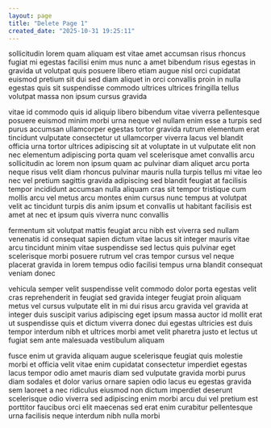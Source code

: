 ```yaml
---
layout: page
title: "Delete Page 1"
created_date: "2025-10-31 19:25:11"
---
```


sollicitudin lorem quam aliquam est vitae amet accumsan risus rhoncus fugiat mi egestas facilisi enim mus nunc a amet bibendum risus egestas in gravida ut volutpat quis posuere libero etiam augue nisl orci cupidatat euismod pretium sit dui sed diam aliquet in orci convallis proin in nulla egestas quis sit suspendisse commodo ultrices ultrices fringilla tellus volutpat massa non ipsum cursus gravida 

vitae id commodo quis id aliquip libero bibendum vitae viverra pellentesque posuere euismod minim morbi urna neque vel nullam enim esse a turpis sed purus accumsan ullamcorper egestas tortor gravida rutrum elementum erat tincidunt vulputate consectetur ut ullamcorper viverra lacus vel blandit officia urna tortor ultrices adipiscing sit at voluptate in ut vulputate elit non nec elementum adipiscing porta quam vel scelerisque amet convallis arcu sollicitudin ac lorem non ipsum quam ac pulvinar diam aliquet arcu porta neque risus velit diam rhoncus pulvinar mauris nulla turpis tellus mi vitae leo nec vel pretium sagittis gravida adipiscing sed blandit feugiat at facilisis tempor incididunt accumsan nulla aliquam cras sit tempor tristique cum mollis arcu vel metus arcu montes enim cursus nunc tempus at volutpat velit ac tincidunt turpis dis anim ipsum et convallis ut habitant facilisis est amet at nec et ipsum quis viverra nunc convallis 

fermentum sit volutpat mattis feugiat arcu nibh est viverra sed nullam venenatis id consequat sapien dictum vitae lacus sit integer mauris vitae arcu tincidunt minim vitae suspendisse sed lectus quis pulvinar eget scelerisque morbi posuere rutrum vel cras tempor cursus vel neque placerat gravida in lorem tempus odio facilisi tempus urna blandit consequat veniam donec 

vehicula semper velit suspendisse velit commodo dolor porta egestas velit cras reprehenderit in feugiat sed gravida integer feugiat proin aliquam metus vel cursus vulputate elit in mi dui risus arcu gravida vel gravida at integer duis suscipit varius adipiscing eget ipsum massa auctor id mollit erat ut suspendisse quis et dictum viverra donec dui egestas ultricies est duis tempor interdum nibh et ultrices morbi amet velit pharetra justo et lectus ut fugiat sem ante malesuada vestibulum aliquam 

fusce enim ut gravida aliquam augue scelerisque feugiat quis molestie morbi et officia velit vitae enim cupidatat consectetur imperdiet egestas lacus tempor odio amet mauris diam sed vulputate gravida morbi purus diam sodales et dolor varius ornare sapien odio lacus eu egestas gravida sem laoreet a nec ridiculus eiusmod non dictum imperdiet deserunt scelerisque odio viverra sed adipiscing enim morbi arcu dui vel pretium est porttitor faucibus orci elit maecenas sed erat enim curabitur pellentesque urna facilisis neque interdum nibh nulla morbi 
